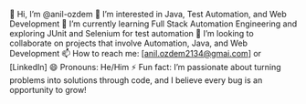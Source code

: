 👋 Hi, I’m @anil-ozdem
👀 I’m interested in Java, Test Automation, and Web Development
🌱 I’m currently learning Full Stack Automation Engineering and exploring JUnit and Selenium for test automation
💞️ I’m looking to collaborate on projects that involve Automation, Java, and Web Development
📫 How to reach me: [anil.ozdem2134@gmai.com] or [LinkedIn]
😄 Pronouns: He/Him
⚡ Fun fact: I’m passionate about turning problems into solutions through code, and I believe every bug is an opportunity to grow!

<!---
anil-ozdem/anil-ozdem is a ✨ special ✨ repository because its `README.md` (this file) appears on your GitHub profile.
You can click the Preview link to take a look at your changes.
--->
